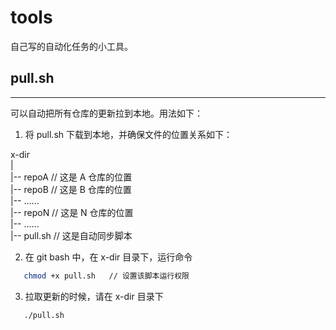 # tools

自己写的自动化任务的小工具。

## pull.sh

---
可以自动把所有仓库的更新拉到本地。用法如下：


1. 将 pull.sh 下载到本地，并确保文件的位置关系如下：  

  x-dir    
   |    
   |-- repoA          // 这是 A 仓库的位置  
   |-- repoB          // 这是 B 仓库的位置   
   |-- ......    
   |-- repoN          // 这是 N 仓库的位置   
   |-- ......  
   |-- pull.sh        // 这是自动同步脚本    

2. 在 git bash 中，在 x-dir 目录下，运行命令  

  ```bash
     chmod +x pull.sh   // 设置该脚本运行权限 
  ```

3. 拉取更新的时候，请在 x-dir 目录下  

  ```bash
     ./pull.sh
  ```

